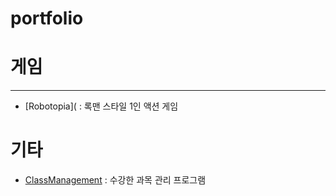 # portfolio

# 게임
----
* [Robotopia]( : 록맨 스타일 1인 액션 게임

# 기타
* [ClassManagement](https://github.com/abiles/DBProject2014) : 수강한 과목 관리 프로그램
